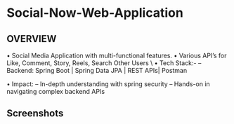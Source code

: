 # Social-Now-Web-Application

## OVERVIEW
• Social Media Application with multi-functional features.
• Various API’s for Like, Comment, Story, Reels, Search Other Users \\
• Tech Stack:-
– Backend: Spring Boot | Spring Data JPA | REST APIs| Postman

• Impact:
– In-depth understanding with spring security
– Hands-on in navigating complex backend APIs
## Screenshots

